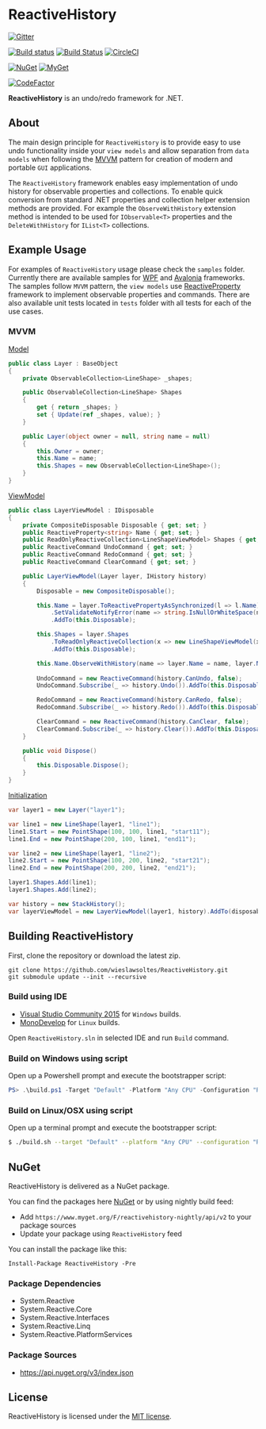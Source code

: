# ReactiveHistory

[![Gitter](https://badges.gitter.im/wieslawsoltes/ReactiveHistory.svg)](https://gitter.im/wieslawsoltes/ReactiveHistory?utm_source=badge&utm_medium=badge&utm_campaign=pr-badge)

[![Build status](https://ci.appveyor.com/api/projects/status/9mgwu7obsuh89kys?svg=true)](https://ci.appveyor.com/project/wieslawsoltes/reactivehistory)
[![Build Status](https://travis-ci.org/wieslawsoltes/ReactiveHistory.svg?branch=master)](https://travis-ci.org/wieslawsoltes/ReactiveHistory)
[![CircleCI](https://circleci.com/gh/wieslawsoltes/ReactiveHistory/tree/master.svg?style=svg)](https://circleci.com/gh/wieslawsoltes/ReactiveHistory/tree/master)

[![NuGet](https://img.shields.io/nuget/v/ReactiveHistory.svg)](https://www.nuget.org/packages/ReactiveHistory) [![MyGet](https://img.shields.io/myget/reactivehistory-nightly/vpre/ReactiveHistory.svg?label=myget)](https://www.myget.org/gallery/reactivehistory-nightly) 

[![CodeFactor](https://www.codefactor.io/repository/github/wieslawsoltes/reactivehistory/badge)](https://www.codefactor.io/repository/github/wieslawsoltes/reactivehistory)

**ReactiveHistory** is an undo/redo framework for .NET. 

## About

The main design principle for `ReactiveHistory` is to provide easy to use  undo functionality inside your `view models` and allow separation from `data models` when following the [MVVM](https://en.wikipedia.org/wiki/Model-view-viewmodel) pattern for creation of modern and portable `GUI` applications. 

The `ReactiveHistory` framework enables easy implementation of undo history for observable properties and collections. To enable quick conversion from standard .NET properties and collection helper extension methods are provided. For example the `ObserveWithHistory` extension method is intended to be used for `IObservable<T>` properties and the `DeleteWithHistory` for `IList<T>` collections. 

## Example Usage

For examples of `ReactiveHistory` usage please check the `samples` folder. Currently there are available samples for [WPF](https://en.wikipedia.org/wiki/Windows_Presentation_Foundation) and [Avalonia](https://github.com/AvaloniaUI/Avalonia) frameworks. The samples follow `MVVM` pattern, the `view models` use [ReactiveProperty](https://github.com/runceel/ReactiveProperty) framework to implement observable properties and commands. There are also available unit tests located in `tests` folder with all tests for each of the use cases.

### MVVM

[Model](https://github.com/wieslawsoltes/ReactiveHistory/tree/master/samples/ReactiveHistorySample.Models)

```C#
public class Layer : BaseObject
{
    private ObservableCollection<LineShape> _shapes;

    public ObservableCollection<LineShape> Shapes
    {
        get { return _shapes; }
        set { Update(ref _shapes, value); }
    }

    public Layer(object owner = null, string name = null)
    {
        this.Owner = owner;
        this.Name = name;
        this.Shapes = new ObservableCollection<LineShape>();
    }
}
```

[ViewModel](https://github.com/wieslawsoltes/ReactiveHistory/tree/master/samples/ReactiveHistorySample.ViewModels)

```C#
public class LayerViewModel : IDisposable
{
    private CompositeDisposable Disposable { get; set; }
    public ReactiveProperty<string> Name { get; set; }
    public ReadOnlyReactiveCollection<LineShapeViewModel> Shapes { get; set; }
    public ReactiveCommand UndoCommand { get; set; }
    public ReactiveCommand RedoCommand { get; set; }
    public ReactiveCommand ClearCommand { get; set; }

    public LayerViewModel(Layer layer, IHistory history)
    {
        Disposable = new CompositeDisposable();

        this.Name = layer.ToReactivePropertyAsSynchronized(l => l.Name)
            .SetValidateNotifyError(name => string.IsNullOrWhiteSpace(name) ? "Name can not be null or whitespace." : null)
            .AddTo(this.Disposable);

        this.Shapes = layer.Shapes
            .ToReadOnlyReactiveCollection(x => new LineShapeViewModel(x, history))
            .AddTo(this.Disposable);

        this.Name.ObserveWithHistory(name => layer.Name = name, layer.Name, history).AddTo(this.Disposable);
        
        UndoCommand = new ReactiveCommand(history.CanUndo, false);
        UndoCommand.Subscribe(_ => history.Undo()).AddTo(this.Disposable);

        RedoCommand = new ReactiveCommand(history.CanRedo, false);
        RedoCommand.Subscribe(_ => history.Redo()).AddTo(this.Disposable);

        ClearCommand = new ReactiveCommand(history.CanClear, false);
        ClearCommand.Subscribe(_ => history.Clear()).AddTo(this.Disposable);
    }

    public void Dispose()
    {
        this.Disposable.Dispose();
    }
}
```

[Initialization](https://github.com/wieslawsoltes/ReactiveHistory/tree/master/samples/ReactiveHistorySample.Wpf)

```C#
var layer1 = new Layer("layer1");

var line1 = new LineShape(layer1, "line1");
line1.Start = new PointShape(100, 100, line1, "start11");
line1.End = new PointShape(200, 100, line1, "end11");

var line2 = new LineShape(layer1, "line2");
line2.Start = new PointShape(100, 200, line2, "start21");
line2.End = new PointShape(200, 200, line2, "end21");

layer1.Shapes.Add(line1);
layer1.Shapes.Add(line2);

var history = new StackHistory();
var layerViewModel = new LayerViewModel(layer1, history).AddTo(disposable);
```

## Building ReactiveHistory

First, clone the repository or download the latest zip.
```
git clone https://github.com/wieslawsoltes/ReactiveHistory.git
git submodule update --init --recursive
```

### Build using IDE

* [Visual Studio Community 2015](https://www.visualstudio.com/en-us/products/visual-studio-community-vs.aspx) for `Windows` builds.
* [MonoDevelop](http://www.monodevelop.com/) for `Linux` builds.

Open `ReactiveHistory.sln` in selected IDE and run `Build` command.

### Build on Windows using script

Open up a Powershell prompt and execute the bootstrapper script:
```PowerShell
PS> .\build.ps1 -Target "Default" -Platform "Any CPU" -Configuration "Release"
```

### Build on Linux/OSX using script

Open up a terminal prompt and execute the bootstrapper script:
```Bash
$ ./build.sh --target "Default" --platform "Any CPU" --configuration "Release"
```

## NuGet

ReactiveHistory is delivered as a NuGet package.

You can find the packages here [NuGet](https://www.nuget.org/packages/ReactiveHistory/) or by using nightly build feed:
* Add `https://www.myget.org/F/reactivehistory-nightly/api/v2` to your package sources
* Update your package using `ReactiveHistory` feed

You can install the package like this:

`Install-Package ReactiveHistory -Pre`

### Package Dependencies

* System.Reactive
* System.Reactive.Core
* System.Reactive.Interfaces
* System.Reactive.Linq
* System.Reactive.PlatformServices

### Package Sources

* https://api.nuget.org/v3/index.json

## License

ReactiveHistory is licensed under the [MIT license](LICENSE.TXT).
